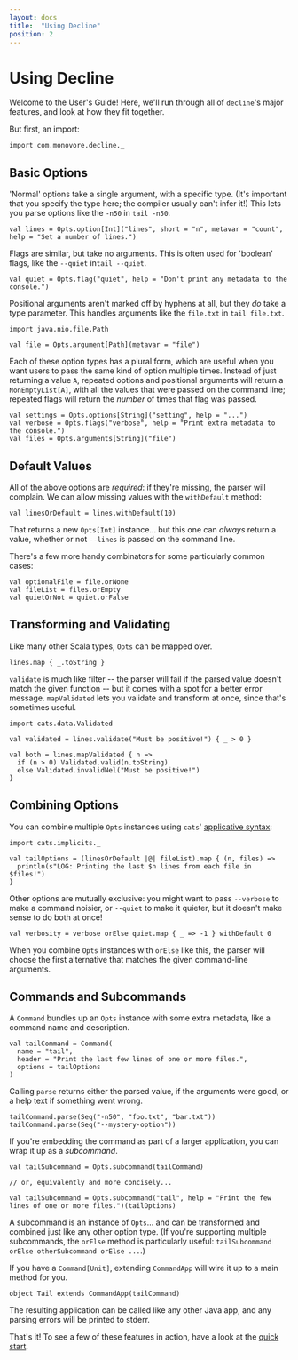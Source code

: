 ```yaml
---
layout: docs
title:  "Using Decline"
position: 2
---
```


# Using Decline

Welcome to the User's Guide!
Here, we'll run through all of `decline`'s major features, and look at how they fit together.

But first, an import:

```tut:silent
import com.monovore.decline._
```

## Basic Options

'Normal' options take a single argument, with a specific type.
(It's important that you specify the type here;
the compiler usually can't infer it!)
This lets you parse options like the `-n50` in `tail -n50`.

```tut:book
val lines = Opts.option[Int]("lines", short = "n", metavar = "count", help = "Set a number of lines.")
```

Flags are similar, but take no arguments.
This is often used for 'boolean' flags,
like the `--quiet` in`tail --quiet`.

```tut:book
val quiet = Opts.flag("quiet", help = "Don't print any metadata to the console.")
```

Positional arguments aren't marked off by hyphens at all,
but they _do_ take a type parameter.
This handles arguments like the `file.txt` in `tail file.txt`.

```tut:book
import java.nio.file.Path

val file = Opts.argument[Path](metavar = "file")
```

Each of these option types has a plural form,
which are useful when you want users to pass the same kind of option multiple times.
Instead of just returning a value `A`,
repeated options and positional arguments will return a `NonEmptyList[A]`,
with all the values that were passed on the command line;
repeated flags will return the _number_ of times that flag was passed.

```tut:book
val settings = Opts.options[String]("setting", help = "...")
val verbose = Opts.flags("verbose", help = "Print extra metadata to the console.")
val files = Opts.arguments[String]("file")
```

## Default Values

All of the above options are _required_: if they're missing, the parser will complain.
We can allow missing values with the `withDefault` method:

```tut:book
val linesOrDefault = lines.withDefault(10)
```

That returns a new `Opts[Int]` instance...
but this one can _always_ return a value,
whether or not `--lines` is passed on the command line.

There's a few more handy combinators for some particularly common cases:

```tut:book
val optionalFile = file.orNone
val fileList = files.orEmpty
val quietOrNot = quiet.orFalse
```

## Transforming and Validating

Like many other Scala types, `Opts` can be mapped over.

```tut:book
lines.map { _.toString }
```

`validate` is much like filter --
the parser will fail if the parsed value doesn't match the given function --
but it comes with a spot for a better error message.
`mapValidated` lets you validate and transform at once, since that's sometimes useful.

```tut:book
import cats.data.Validated

val validated = lines.validate("Must be positive!") { _ > 0 }

val both = lines.mapValidated { n =>
  if (n > 0) Validated.valid(n.toString)
  else Validated.invalidNel("Must be positive!")
}
```

## Combining Options

You can combine multiple `Opts` instances
using `cats`' [applicative syntax](http://typelevel.org/cats/typeclasses/apply.html#apply-builder-syntax):

```tut:book
import cats.implicits._

val tailOptions = (linesOrDefault |@| fileList).map { (n, files) =>
  println(s"LOG: Printing the last $n lines from each file in $files!")
}
```

Other options are mutually exclusive:
you might want to pass `--verbose` to make a command noisier,
or `--quiet` to make it quieter,
but it doesn't make sense to do both at once!

```tut:book
val verbosity = verbose orElse quiet.map { _ => -1 } withDefault 0
```

When you combine `Opts` instances with `orElse` like this,
the parser will choose the first alternative
that matches the given command-line arguments.

## Commands and Subcommands

A `Command` bundles up an `Opts` instance with some extra metadata,
like a command name and description.

```tut:book
val tailCommand = Command(
  name = "tail",
  header = "Print the last few lines of one or more files.",
  options = tailOptions
)
```

Calling `parse` returns either the parsed value, if the arguments were good,
or a help text if something went wrong.

```tut:book
tailCommand.parse(Seq("-n50", "foo.txt", "bar.txt"))
tailCommand.parse(Seq("--mystery-option"))
```

If you're embedding the command as part of a larger application,
you can wrap it up as a _subcommand_.

```tut:book
val tailSubcommand = Opts.subcommand(tailCommand)

// or, equivalently and more concisely...

val tailSubcommand = Opts.subcommand("tail", help = "Print the few lines of one or more files.")(tailOptions)
```

A subcommand is an instance of `Opts`...
and can be transformed and combined just like any other option type.
(If you're supporting multiple subcommands,
the `orElse` method is particularly useful:
`tailSubcommand orElse otherSubcommand orElse ...`.)

If you have a `Command[Unit]`,
extending `CommandApp` will wire it up to a main method for you.

```tut:book
object Tail extends CommandApp(tailCommand)
```

The resulting application can be called like any other Java app,
and any parsing errors will be printed to stderr.

That's it!
To see a few of these features in action,
have a look at the [quick start](./).